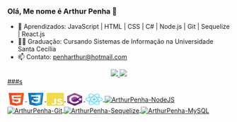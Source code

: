### Olá, Me nome é Arthur Penha 🤗
- 🏫 Aprendizados: JavaScript | HTML | CSS | C# | Node.js | Git | Sequelize | React.js
- 👨‍🎓 Graduação: Cursando Sistemas de Informação na Universidade Santa Cecília
- 📫 Contato: penharthur@hotmail.com
<link rel="stylesheet" href="https://cdn.jsdelivr.net/gh/devicons/devicon@v2.14.0/devicon.min.css">

<div align="center">
  <a href="https://github.com/ArthurPenha">
  <img height="170em" src="https://github-readme-stats.vercel.app/api?username=ArthurPenha&show_icons=true&theme=dark&include_all_commits=true&count_private=true"/>
  <img height="170em" src="https://github-readme-stats.vercel.app/api/top-langs/?username=ArthurPenha&layout=compact&langs_count=7&theme=dark"/>
</div>
  ###s
  <div style="display: inline_block"><br>
  <img align="center" alt="ArthurPenha-HTML" height="30" width="40" src="https://raw.githubusercontent.com/devicons/devicon/master/icons/html5/html5-original.svg">
  <img align="center" alt="ArthurPenha-CSS" height="30" width="40" src="https://raw.githubusercontent.com/devicons/devicon/master/icons/css3/css3-original.svg">
  <img align="center" alt="ArthurPenha-Js" height="30" width="40" src="https://raw.githubusercontent.com/devicons/devicon/master/icons/javascript/javascript-plain.svg">
  <img align="center" alt="ArthurPenha-Csharp" height="30" width="40" src="https://raw.githubusercontent.com/devicons/devicon/master/icons/csharp/csharp-original.svg">
  <img align="center" alt="ArthurPenha-REACT" height="30" width="40" src="https://raw.githubusercontent.com/devicons/devicon/master/icons/react/react-original.svg">
  <img align="center" alt="ArthurPenha-NodeJS" height="30" width="40" src="https://icongr.am/devicon/nodejs-original.svg?size=128&color=currentColor">
  <img align="center" alt="ArthurPenha-Git" height="30" width="40" src="https://icongr.am/devicon/git-original.svg?size=128&color=currentColor">
  <img align="center" alt="ArthurPenha-Sequelize" height="30" width="40" src="https://icongr.am/devicon/sequelize-original.svg?size=128&color=currentColor">
  <img align="center" alt="ArthurPenha-MySQL" height="30" width="40" src="https://icongr.am/devicon/mysql-original.svg?size=128&color=currentColor">
</div>
  
  ###
  
  <i class="devicon-javascript-plain colored"></i>

